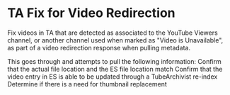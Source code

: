 # TA Fix for Video Redirection
Fix videos in TA that are detected as associated to the YouTube Viewers channel, or another channel used when marked as "Video is Unavailable", as part of a video redirection response when pulling metadata.

This goes through and attempts to pull the following information:
Confirm that the actual file location and the ES file location match
Confirm that the video entry in ES is able to be updated through a TubeArchivist re-index
Determine if there is a need for thumbnail replacement


